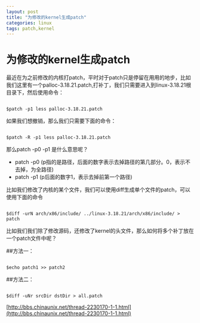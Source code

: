 ```yaml
---
layout: post
title: "为修改的kernel生成patch"
categories: linux
tags: patch,kernel
---
```

为修改的kernel生成patch
=======================
最近在为之前修改的内核打patch，平时对于patch只是停留在用用的地步，比如我们这里有一个palloc-3.18.21.patch,打补丁，我们只需要进入到linux-3.18.21根目录下，然后使用命令：

<pre><code>
$patch -p1 less palloc-3.18.21.patch
</code></pre>

如果我们想撤销，那么我们只需要下面的命令：

<pre><code>
$patch -R -p1 less palloc-3.18.21.patch
</code></pre>

那么patch -p0 -p1 是什么意思呢？

* patch -p0 (p指的是路径，后面的数字表示去掉路径的第几部分。0，表示不去掉，为全路径)
* patch -p1 (p后面的数字1，表示去掉前第一个路径)

比如我们修改了内核的某个文件，我们可以使用diff生成单个文件的patch，可以使用下面的命令

<pre><code>
$diff -urN arch/x86/include/ ../linux-3.18.21/arch/x86/include/ > patch
</code></pre>

比如我们我们除了修改源码，还修改了kernel的头文件，那么如何将多个补丁放在一个patch文件中呢？

##方法一：

<pre><code>
$echo patch1 >> patch2
</code></pre>

##方法二：

<pre><code>
$diff -uNr srcDir dstDir > all.patch
</code></pre>

[http://bbs.chinaunix.net/thread-2230170-1-1.html](http://bbs.chinaunix.net/thread-2230170-1-1.html)